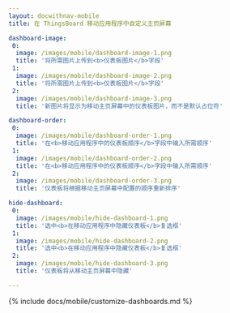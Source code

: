 ```yaml
---
layout: docwithnav-mobile
title: 在 ThingsBoard 移动应用程序中自定义主页屏幕

dashboard-image:
 0:
  image: /images/mobile/dashboard-image-1.png
  title: '将所需图片上传到<b>仪表板图片</b>字段'
 1:
  image: /images/mobile/dashboard-image-2.png
  title: '将所需图片上传到<b>仪表板图片</b>字段'
 2:
  image: /images/mobile/dashboard-image-3.png
  title: '新图片将显示为移动主页屏幕中的仪表板图片，而不是默认占位符'

dashboard-order:
 0:
  image: /images/mobile/dashboard-order-1.png
  title: '在<b>移动应用程序中的仪表板顺序</b>字段中输入所需顺序'
 1:
  image: /images/mobile/dashboard-order-2.png
  title: '在<b>移动应用程序中的仪表板顺序</b>字段中输入所需顺序'
 2:
  image: /images/mobile/dashboard-order-3.png
  title: '仪表板将根据移动主页屏幕中配置的顺序重新排序'

hide-dashboard:
 0:
  image: /images/mobile/hide-dashboard-1.png
  title: '选中<b>在移动应用程序中隐藏仪表板</b>复选框'
 1:
  image: /images/mobile/hide-dashboard-2.png
  title: '选中<b>在移动应用程序中隐藏仪表板</b>复选框'
 2:
  image: /images/mobile/hide-dashboard-3.png
  title: '仪表板将从移动主页屏幕中隐藏'

---
```


{% include docs/mobile/customize-dashboards.md %}